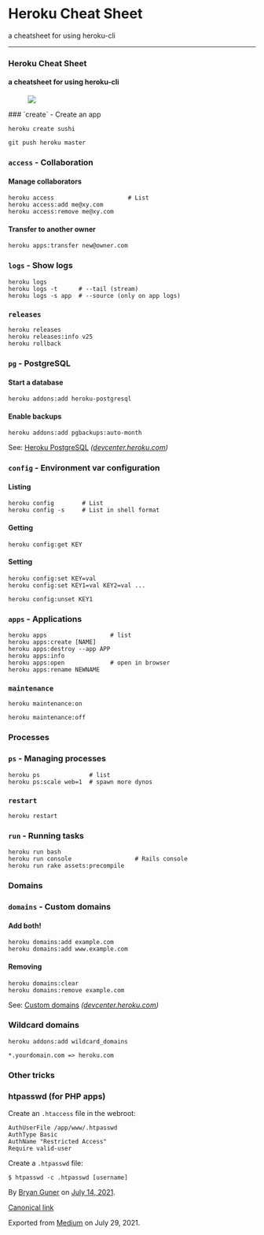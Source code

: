 # Heroku Cheat Sheet

a cheatsheet for using heroku-cli

---

### Heroku Cheat Sheet

#### a cheatsheet for using heroku-cli

<figure><img src="https://cdn-images-1.medium.com/max/800/0*x5-iOqgNLWiBDKov.gif" class="graf-image" /></figure>### `create` - Create an app

    heroku create sushi

    git push heroku master

### `access` - Collaboration

#### Manage collaborators

    heroku access                     # List
    heroku access:add me@xy.com
    heroku access:remove me@xy.com

#### Transfer to another owner

    heroku apps:transfer new@owner.com

### `logs` - Show logs

    heroku logs
    heroku logs -t      # --tail (stream)
    heroku logs -s app  # --source (only on app logs)

### `releases`

    heroku releases
    heroku releases:info v25
    heroku rollback

### `pg` - PostgreSQL

#### Start a database

    heroku addons:add heroku-postgresql

#### Enable backups

    heroku addons:add pgbackups:auto-month

See: <a href="https://devcenter.heroku.com/articles/heroku-postgresql" class="markup--anchor markup--p-anchor" title="https://devcenter.heroku.com/articles/heroku-postgresql">Heroku PostgreSQL</a> _(_<a href="http://devcenter.heroku.com" class="markup--anchor markup--p-anchor" title="http://devcenter.heroku.com"><em>devcenter.heroku.com</em></a>_)_

### `config` - Environment var configuration

#### Listing

    heroku config        # List
    heroku config -s     # List in shell format

#### Getting

    heroku config:get KEY

#### Setting

    heroku config:set KEY=val
    heroku config:set KEY1=val KEY2=val ...

    heroku config:unset KEY1

### `apps` - Applications

    heroku apps                  # list
    heroku apps:create [NAME]
    heroku apps:destroy --app APP
    heroku apps:info
    heroku apps:open             # open in browser
    heroku apps:rename NEWNAME

### `maintenance`

    heroku maintenance:on

    heroku maintenance:off

### Processes

### `ps` - Managing processes

    heroku ps              # list
    heroku ps:scale web=1  # spawn more dynos

### `restart`

    heroku restart

### `run` - Running tasks

    heroku run bash
    heroku run console                  # Rails console
    heroku run rake assets:precompile

### Domains

### `domains` - Custom domains

#### Add both!

    heroku domains:add example.com
    heroku domains:add www.example.com

#### Removing

    heroku domains:clear
    heroku domains:remove example.com

See: <a href="https://devcenter.heroku.com/articles/custom-domains" class="markup--anchor markup--p-anchor" title="https://devcenter.heroku.com/articles/custom-domains">Custom domains</a> _(_<a href="http://devcenter.heroku.com" class="markup--anchor markup--p-anchor" title="http://devcenter.heroku.com"><em>devcenter.heroku.com</em></a>_)_

### Wildcard domains

    heroku addons:add wildcard_domains

    *.yourdomain.com => heroku.com

### Other tricks

### htpasswd (for PHP apps)

Create an `.htaccess` file in the webroot:

    AuthUserFile /app/www/.htpasswd
    AuthType Basic
    AuthName "Restricted Access"
    Require valid-user

Create a `.htpasswd` file:

    $ htpasswd -c .htpasswd [username]

By <a href="https://medium.com/@bryanguner" class="p-author h-card">Bryan Guner</a> on [July 14, 2021](https://medium.com/p/6107ce6ba52b).

<a href="https://medium.com/@bryanguner/heroku-cheat-sheet-6107ce6ba52b" class="p-canonical">Canonical link</a>

Exported from [Medium](https://medium.com) on July 29, 2021.
